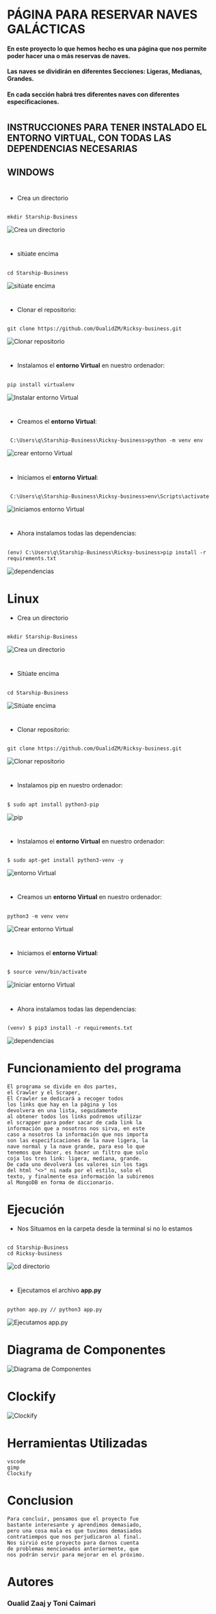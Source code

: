 # __PÁGINA PARA RESERVAR NAVES GALÁCTICAS__

#### En este proyecto lo que hemos hecho es una página que nos permite poder hacer una o más reservas de naves.
#### Las naves se dividirán en diferentes Secciones: Ligeras, Medianas, Grandes.
#### En cada sección habrá tres diferentes naves con diferentes especificaciones.

#



## __INSTRUCCIONES PARA TENER INSTALADO EL ENTORNO VIRTUAL, CON TODAS LAS DEPENDENCIAS NECESARIAS__

##  WINDOWS
#
- Crea un directorio
##
    mkdir Starship-Business

![Crea un directorio](https://github.com/OualidZM/Ricksy-business/blob/master/markdown_pictures/windows/crear_carpeta_windows.png)

##


#
- sitúate encima
##
    cd Starship-Business

![sitúate encima](https://github.com/OualidZM/Ricksy-business/blob/master/markdown_pictures/windows/situate_encima_windows.png)

#

- Clonar el repositorio:  
 ##
    git clone https://github.com/OualidZM/Ricksy-business.git

![Clonar repositorio](https://github.com/OualidZM/Ricksy-business/blob/master/markdown_pictures/windows/git_clone_windows.png)    
#

- Instalamos el **entorno Virtual** en nuestro ordenador:  
##
    pip install virtualenv

![Instalar entorno Virtual](https://github.com/OualidZM/Ricksy-business/blob/master/markdown_pictures/windows/instalacion_env.png)  

# 

- Creamos el **entorno Virtual**:       
##
     C:\Users\q\Starship-Business\Ricksy-business>python -m venv env

![crear entorno Virtual](https://github.com/OualidZM/Ricksy-business/blob/master/markdown_pictures/windows/creacion_env.png)  

#

- Iniciamos el **entorno Virtual**:       
##
     C:\Users\q\Starship-Business\Ricksy-business>env\Scripts\activate

![iniciamos entorno Virtual](https://github.com/OualidZM/Ricksy-business/blob/master/markdown_pictures/windows/activacion_env.png)  

#
- Ahora instalamos todas las dependencias:
##

    (env) C:\Users\q\Starship-Business\Ricksy-business>pip install -r requirements.txt


![dependencias](https://github.com/OualidZM/Ricksy-business/blob/master/markdown_pictures/windows/requirement_windows.png)  


# Linux

- Crea un directorio
##
    mkdir Starship-Business




![Crea un directorio](https://github.com/OualidZM/Ricksy-business/blob/master/markdown_pictures/linux/Crear_carpeta_linux.png)
#

- Sitúate encima
##
    cd Starship-Business

![Sitúate encima](https://github.com/OualidZM/Ricksy-business/blob/master/markdown_pictures/linux/entramos_en_carpeta.png)
#
- Clonar repositorio:  
##  
    git clone https://github.com/OualidZM/Ricksy-business.git

![Clonar repositorio](https://github.com/OualidZM/Ricksy-business/blob/master/markdown_pictures/linux/git_clone_linux.png)

#


- Instalamos pip en nuestro ordenador:  
##
    $ sudo apt install python3-pip


![pip](https://github.com/OualidZM/Ricksy-business/blob/master/markdown_pictures/linux/instalacion-pip.png) 

#



 
- Instalamos el **entorno Virtual** en nuestro ordenador: 
##
    $ sudo apt-get install python3-venv -y

![entorno Virtual](https://github.com/OualidZM/Ricksy-business/blob/master/markdown_pictures/linux/download_venv.png)

#




- Creamos un  **entorno Virtual** en nuestro ordenador:  
##
    python3 -m venv venv

![Crear entorno Virtual](https://github.com/OualidZM/Ricksy-business/blob/master/markdown_pictures/linux/crear_venv_linux.png)

#
    
    

- Iniciamos el **entorno Virtual**:       
##
    $ source venv/bin/activate

![Iniciar entorno Virtual](https://github.com/OualidZM/Ricksy-business/blob/master/markdown_pictures/linux/venv_linux_iniciar.png)

#

- Ahora instalamos todas las dependencias:
##
    (venv) $ pip3 install -r requirements.txt

![dependencias](https://github.com/OualidZM/Ricksy-business/blob/master/markdown_pictures/linux/requirements_linux.png)
#




# __Funcionamiento del programa__

    El programa se divide en dos partes,
    el Crawler y el Scraper,
    El Crawler se dedicará a recoger todos
    los links que hay en la página y los 
    devolvera en una lista, seguidamente
    al obtener todos los links podremos utilizar
    el scrapper para poder sacar de cada link la 
    información que a nosotros nos sirva, en este 
    caso a nosotros la información que nos importa
    son las especificaciones de la nave ligera, la 
    nave normal y la nave grande, para eso lo que 
    tenemos que hacer, es hacer un filtro que solo
    coja los tres link: ligera, mediana, grande.
    De cada uno devolverá los valores sin los tags
    del html "<>" ni nada por el estilo, solo el
    texto, y finalmente esa información la subiremos
    al MongoDB en forma de diccionario.

#
# __Ejecución__

- Nos Situamos en la carpeta desde la terminal si no lo estamos    
##
    cd Starship-Business
    cd Ricksy-business

![cd directorio](https://github.com/OualidZM/Ricksy-business/blob/master/markdown_pictures/Ejecuci%C3%B3n/dirrecion_absoluta.png)


#

- Ejecutamos el archivo **app.py** 
##
    python app.py // python3 app.py

![Ejecutamos app.py](https://github.com/OualidZM/Ricksy-business/blob/master/markdown_pictures/Ejecuci%C3%B3n/app.png)


#




# __Diagrama de Componentes__

![Diagrama de Componentes](https://github.com/OualidZM/Ricksy-business/blob/master/diagrama_de_componentes/diagrama_de_componentes.png)
# __Clockify__

![Clockify](https://github.com/OualidZM/Ricksy-business/blob/master/clockify/clockify.png)






# __Herramientas Utilizadas__

    vscode
    gimp
    Clockify


# __Conclusion__

    Para concluir, pensamos que el proyecto fue
    bastante interesante y aprendimos demasiado,
    pero una cosa mala es que tuvimos demasiados
    contratiempos que nos perjudicaron al final.
    Nos sirvió este proyecto para darnos cuenta 
    de problemas mencionados anteriormente, que
    nos podrán servir para mejorar en el próximo.
    
#
    
# __Autores__

### Oualid Zaaj  y Toni Caimari







